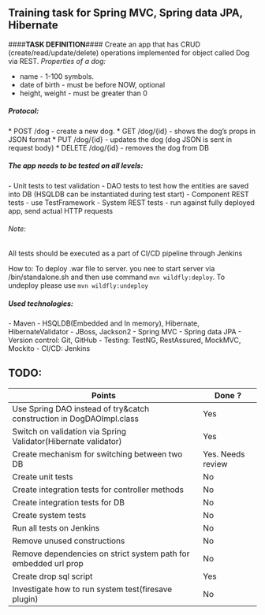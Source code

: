 ## **Training task for Spring MVC, Spring data JPA, Hibernate** ##
####**TASK DEFINITION**####
Create an app that has CRUD (create/read/update/delete) operations implemented for object called Dog via REST.
_Properties of a dog:_

* name - 1-100 symbols.
* date of birth - must be before NOW, optional
* height, weight - must be greater than 0

<h5><i>Protocol:</i></h5>
* POST /dog - create a new dog.
* GET /dog/{id} - shows the dog’s props in JSON format
* PUT /dog/{id} - updates the dog (dog JSON is sent in request body)
* DELETE /dog/{id} - removes the dog from DB

<h5><i>The app needs to be tested on all levels:</i></h5>
 - Unit tests to test validation
 - DAO tests to test how the entities are saved into DB (HSQLDB can be instantiated during test start)
 - Component REST tests - use TestFramework
 - System REST tests - run against fully deployed app, send actual HTTP requests

<h6><i>Note:</i></h6> All tests should be executed as a part of CI/CD pipeline through Jenkins

How to:
To deploy .war file to server. you nee to start server via /bin/standalone.sh
and then use command ``mvn wildfly:deploy``.
To undeploy please use ``mvn wildfly:undeploy``

<h5><i>Used technologies:</i></h5>
 - Maven
 - HSQLDB(Embedded and In memory), Hibernate, HibernateValidator
 - JBoss, Jackson2
 - Spring MVC
 - Spring data JPA
 - Version control: Git, GitHub
 - Testing: TestNG, RestAssured, MockMVC, Mockito
 - CI/CD: Jenkins
 
**TODO:**
---------
  
  
 Points       | Done ?        
------------- |------ 
Use Spring DAO instead of try&catch construction in DogDAOImpl.class| Yes
Switch on validation via Spring Validator(Hibernate validator)| Yes
Create mechanism for switching between two DB| Yes. Needs review
Create unit tests|No
Create integration tests for controller methods |No
Create integration tests for DB |No
Create system tests |No
Run all tests on Jenkins |No
Remove unused constructions |No
Remove dependencies on strict system path for embedded url prop| No
Create drop sql script| Yes
Investigate how to run system test(firesave plugin)|No
 
